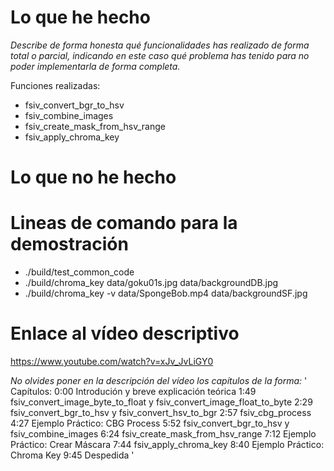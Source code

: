 # Lo que he hecho

_Describe de forma honesta qué funcionalidades has realizado de forma total o parcial, indicando en este caso qué problema has tenido para no poder implementarla de forma completa._

Funciones realizadas:
- fsiv_convert_bgr_to_hsv
- fsiv_combine_images
- fsiv_create_mask_from_hsv_range
- fsiv_apply_chroma_key

# Lo que no he hecho

# Lineas de comando para la demostración
- ./build/test_common_code
- ./build/chroma_key data/goku01s.jpg data/backgroundDB.jpg 
- ./build/chroma_key -v data/SpongeBob.mp4 data/backgroundSF.jpg 

# Enlace al vídeo descriptivo
https://www.youtube.com/watch?v=xJv_JvLiGY0

_No olvides poner en la descripción del vídeo los capítulos de la forma:_
'
Capítulos:
0:00 Introdución y breve explicación teórica
1:49 fsiv_convert_image_byte_to_float y fsiv_convert_image_float_to_byte
2:29 fsiv_convert_bgr_to_hsv y fsiv_convert_hsv_to_bgr
2:57 fsiv_cbg_process
4:27 Ejemplo Práctico: CBG Process
5:52 fsiv_convert_bgr_to_hsv y fsiv_combine_images
6:24 fsiv_create_mask_from_hsv_range
7:12 Ejemplo Práctico: Crear Máscara
7:44 fsiv_apply_chroma_key
8:40 Ejemplo Práctico: Chroma Key
9:45 Despedida
'
